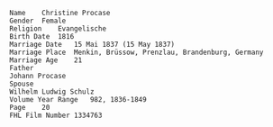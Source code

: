    Name	Christine Procase
    Gender	Female
    Religion	Evangelische
    Birth Date	1816
    Marriage Date	15 Mai 1837 (15 May 1837)
    Marriage Place	Menkin, Brüssow, Prenzlau, Brandenburg, Germany
    Marriage Age	21
    Father
    Johann Procase
    Spouse
    Wilhelm Ludwig Schulz
    Volume Year Range	982, 1836-1849
    Page	20
    FHL Film Number	1334763
